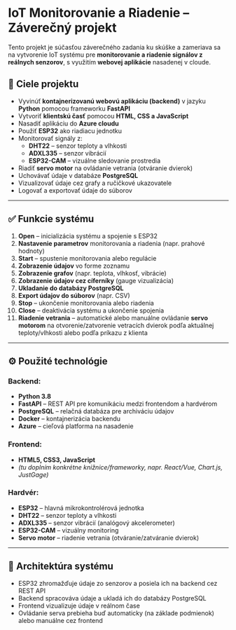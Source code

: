 # IoT Monitorovanie a Riadenie – Záverečný projekt

Tento projekt je súčasťou záverečného zadania ku skúške a zameriava sa na vytvorenie IoT systému pre **monitorovanie a riadenie signálov z reálnych senzorov**, s využitím **webovej aplikácie** nasadenej v cloude.

## 🎯 Ciele projektu

- Vyvinúť **kontajnerizovanú webovú aplikáciu (backend)** v jazyku **Python** pomocou frameworku **FastAPI**
- Vytvoriť **klientskú časť** pomocou **HTML, CSS a JavaScript**
- Nasadiť aplikáciu do **Azure cloudu**
- Použiť **ESP32** ako riadiacu jednotku
- Monitorovať signály z:
  - **DHT22** – senzor teploty a vlhkosti
  - **ADXL335** – senzor vibrácií
  - **ESP32-CAM** – vizuálne sledovanie prostredia
- Riadiť **servo motor** na ovládanie vetrania (otváranie dvierok)
- Uchovávať údaje v databáze **PostgreSQL**
- Vizualizovať údaje cez grafy a ručičkové ukazovatele
- Logovať a exportovať údaje do súborov

---

## ✅ Funkcie systému

1. **Open** – inicializácia systému a spojenie s ESP32
2. **Nastavenie parametrov** monitorovania a riadenia (napr. prahové hodnoty)
3. **Start** – spustenie monitorovania alebo regulácie
4. **Zobrazenie údajov** vo forme zoznamu
5. **Zobrazenie grafov** (napr. teplota, vlhkosť, vibrácie)
6. **Zobrazenie údajov cez cíferníky** (gauge vizualizácia)
7. **Ukladanie do databázy PostgreSQL**
8. **Export údajov do súborov** (napr. CSV)
9. **Stop** – ukončenie monitorovania alebo riadenia
10. **Close** – deaktivácia systému a ukončenie spojenia
11. **Riadenie vetrania** – automatické alebo manuálne ovládanie **servo motorom** na otvorenie/zatvorenie vetracích dvierok podľa aktuálnej teploty/vlhkosti alebo podľa príkazu z klienta

---

## ⚙️ Použité technológie

### Backend:
- **Python 3.8**
- **FastAPI** – REST API pre komunikáciu medzi frontendom a hardvérom
- **PostgreSQL** – relačná databáza pre archiváciu údajov
- **Docker** – kontajnerizácia backendu
- **Azure** – cieľová platforma na nasadenie

### Frontend:
- **HTML5, CSS3, JavaScript**
- *(tu doplním konkrétne knižnice/frameworky, napr. React/Vue, Chart.js, JustGage)*

### Hardvér:
- **ESP32** – hlavná mikrokontrolérová jednotka
- **DHT22** – senzor teploty a vlhkosti
- **ADXL335** – senzor vibrácií (analógový akcelerometer)
- **ESP32-CAM** – vizuálny monitoring
- **Servo motor** – riadenie vetrania (otváranie/zatváranie dvierok)

---

## 🧠 Architektúra systému

- ESP32 zhromažďuje údaje zo senzorov a posiela ich na backend cez REST API
- Backend spracováva údaje a ukladá ich do databázy PostgreSQL
- Frontend vizualizuje údaje v reálnom čase
- Ovládanie serva prebieha buď automaticky (na základe podmienok) alebo manuálne cez frontend

